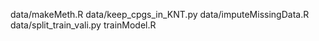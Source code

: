 data/makeMeth.R 
data/keep_cpgs_in_KNT.py
data/imputeMissingData.R
data/split_train_vali.py
trainModel.R
